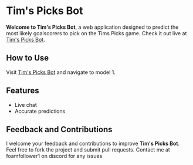 # Tim's Picks Bot

**Welcome to Tim's Picks Bot**, a web application designed to predict the most likely goalscorers to pick on the Tims Picks game. Check it out live at [Tim's Picks Bot](https://timspicks.lucaspijl.com/).


## How to Use

Visit [Tim's Picks Bot](https://timspicks.lucaspijl.com/) and navigate to model 1.

## Features

- Live chat
- Accurate predictions

## Feedback and Contributions

I welcome your feedback and contributions to improve **Tim's Picks Bot**. Feel free to fork the project and submit pull requests. Contact me at foamfollower1 on discord for any issues


